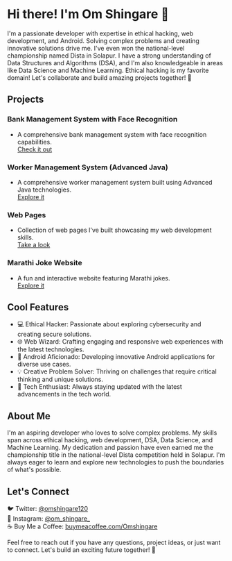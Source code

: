 # Hi there! I'm Om Shingare 👋

I'm a passionate developer with expertise in ethical hacking, web development, and Android. Solving complex problems and creating innovative solutions drive me. I've even won the national-level championship named Dista in Solapur. I have a strong understanding of Data Structures and Algorithms (DSA), and I'm also knowledgeable in areas like Data Science and Machine Learning. Ethical hacking is my favorite domain! Let's collaborate and build amazing projects together! 🚀

## Projects

### Bank Management System with Face Recognition
- A comprehensive bank management system with face recognition capabilities.  
  [Check it out](https://github.com/ShingareOm/BankManagementSystem-FaceReco)

### Worker Management System (Advanced Java)
- A comprehensive worker management system built using Advanced Java technologies.  
  [Explore it](https://github.com/ShingareOm/WorkerManagementSystem)

### Web Pages
- Collection of web pages I've built showcasing my web development skills.  
  [Take a look](https://github.com/ShingareOm/Tell-me-a-joke)

### Marathi Joke Website
- A fun and interactive website featuring Marathi jokes.  
  [Explore it](https://github.com/ShingareOm/Tell-me-a-joke)

## Cool Features

- 💻 Ethical Hacker: Passionate about exploring cybersecurity and creating secure solutions.
- 🌐 Web Wizard: Crafting engaging and responsive web experiences with the latest technologies.
- 📱 Android Aficionado: Developing innovative Android applications for diverse use cases.
- 💡 Creative Problem Solver: Thriving on challenges that require critical thinking and unique solutions.
- 🚀 Tech Enthusiast: Always staying updated with the latest advancements in the tech world.

## About Me

I'm an aspiring developer who loves to solve complex problems. My skills span across ethical hacking, web development, DSA, Data Science, and Machine Learning. My dedication and passion have even earned me the championship title in the national-level Dista competition held in Solapur. I'm always eager to learn and explore new technologies to push the boundaries of what's possible.

## Let's Connect

🐦 Twitter: [@omshingare120](https://twitter.com/omshingare120)  
📸 Instagram: [@om_shingare_](https://www.instagram.com/om_shingare_)  
☕ Buy Me a Coffee: [buymeacoffee.com/Omshingare](https://www.buymeacoffee.com/Omshingare)

Feel free to reach out if you have any questions, project ideas, or just want to connect. Let's build an exciting future together! 🌟
